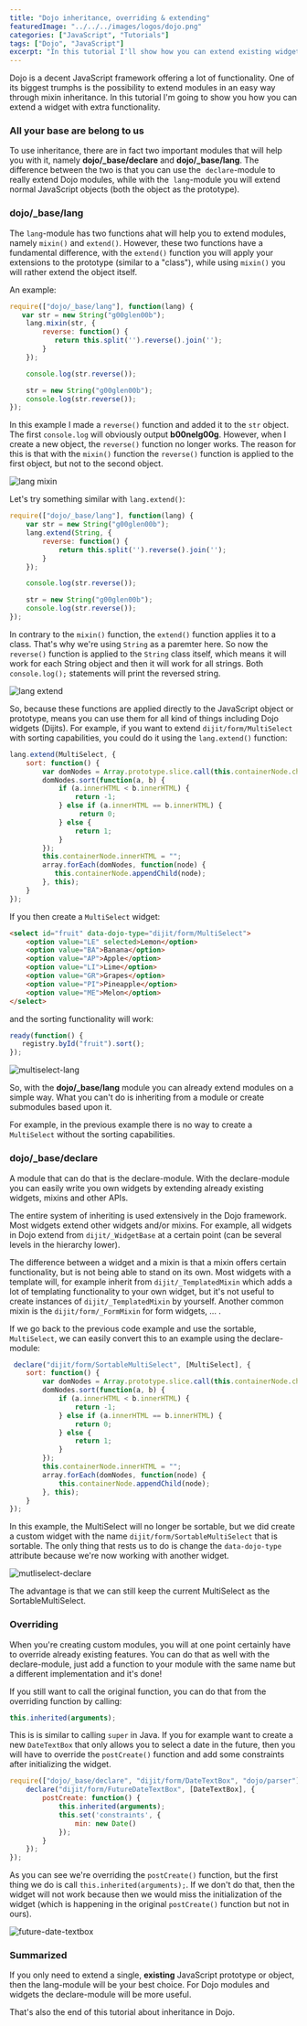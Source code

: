 ```yaml
---
title: "Dojo inheritance, overriding & extending"
featuredImage: "../../../images/logos/dojo.png"
categories: ["JavaScript", "Tutorials"]
tags: ["Dojo", "JavaScript"]
excerpt: "In this tutorial I'll show how you can extend existing widgets and how you can create new ones by inheriting from other widgets using Dojo."
---
```


Dojo is a decent JavaScript framework offering a lot of functionality. One of its biggest trumphs is the possibility to extend modules in an easy way through mixin inheritance. In this tutorial I'm going to show you how you can extend a widget with extra functionality.

### All your base are belong to us

To use inheritance, there are in fact two important modules that will help you with it, namely **dojo/\_base/declare** and **dojo/\_base/lang**. The difference between the two is that you can use the  `declare`\-module to really extend Dojo modules, while with the  `lang`\-module you will extend normal JavaScript objects (both the object as the prototype).

### dojo/\_base/lang

The `lang`\-module has two functions ahat will help you to extend modules, namely `mixin()` and `extend()`. However, these two functions have a fundamental difference, with the `extend()` function you will apply your extensions to the prototype (similar to a "class"), while using `mixin()` you will rather extend the object itself.

An example:

```javascript
require(["dojo/_base/lang"], function(lang) {
   var str = new String("g00glen00b");
    lang.mixin(str, {
        reverse: function() {
           return this.split('').reverse().join('');
        }
    });

    console.log(str.reverse());

    str = new String("g00glen00b");
    console.log(str.reverse());
});
```

In this example I made a `reverse()` function and added it to the `str` object. The first `console.log` will obviously output **b00nelg00g**. However, when I create a new object, the `reverse()` function no longer works. The reason for this is that with the `mixin()` function the `reverse()` function is applied to the first object, but not to the second object.

![lang mixin](content/posts/2013/2013-07-20-dojo-inheritance-overriding-extending/images/lang-mixin.png)

Let's try something similar with `lang.extend()`:

```javascript
require(["dojo/_base/lang"], function(lang) {
    var str = new String("g00glen00b");
    lang.extend(String, {
        reverse: function() {
            return this.split('').reverse().join('');
        }
    });

    console.log(str.reverse());

    str = new String("g00glen00b");
    console.log(str.reverse());
});
```

In contrary to the `mixin()` function, the `extend()` function applies it to a class. That's why we're using `String` as a paremter here. So now the `reverse()` function is applied to the `String` class itself, which means it will work for each String object and then it will work for all strings. Both `console.log();` statements will print the reversed string.

![lang extend](content/posts/2013/2013-07-20-dojo-inheritance-overriding-extending/images/lang-extend.png)

So, because these functions are applied directly to the JavaScript object or prototype, means you can use them for all kind of things including Dojo widgets (Dijits). For example, if you want to extend `dijit/form/MultiSelect` with sorting capabilities, you could do it using the `lang.extend()` function:

```javascript
lang.extend(MultiSelect, {
    sort: function() {
        var domNodes = Array.prototype.slice.call(this.containerNode.children);
        domNodes.sort(function(a, b) {
            if (a.innerHTML < b.innerHTML) {
                return -1;
            } else if (a.innerHTML == b.innerHTML) {
                 return 0;   
            } else {
                return 1;
            }
        });
        this.containerNode.innerHTML = "";
        array.forEach(domNodes, function(node) {
           this.containerNode.appendChild(node); 
        }, this);
    }
});
```

If you then create a `MultiSelect` widget:

```html
<select id="fruit" data-dojo-type="dijit/form/MultiSelect">
    <option value="LE" selected>Lemon</option>
    <option value="BA">Banana</option>
    <option value="AP">Apple</option>
    <option value="LI">Lime</option>
    <option value="GR">Grapes</option>
    <option value="PI">Pineapple</option>
    <option value="ME">Melon</option>
</select>
```

and the sorting functionality will work:

```javascript
ready(function() {
   registry.byId("fruit").sort(); 
});
```

![multiselect-lang](content/posts/2013/2013-07-20-dojo-inheritance-overriding-extending/images/multiselect-lang.png)

So, with the **dojo/\_base/lang** module you can already extend modules on a simple way. What you can't do is inheriting from a module or create submodules based upon it.

For example, in the previous example there is no way to create a `MultiSelect` without the sorting capabilities.

### dojo/\_base/declare

A module that can do that is the declare-module. With the declare-module you can easily write you own widgets by extending already existing widgets, mixins and other APIs.

The entire system of inheriting is used extensively in the Dojo framework. Most widgets extend other widgets and/or mixins. For example, all widgets in Dojo extend from `dijit/_WidgetBase` at a certain point (can be several levels in the hierarchy lower).

The difference between a widget and a mixin is that a mixin offers certain functionality, but is not being able to stand on its own. Most widgets with a template will, for example inherit from `dijit/_TemplatedMixin` which adds a lot of templating functionality to your own widget, but it's not useful to create instances of `dijit/_TemplatedMixin` by yourself. Another common mixin is the `dijit/form/_FormMixin` for form widgets, ... .

If we go back to the previous code example and use the sortable, `MultiSelect`, we can easily convert this to an example using the declare-module:

```javascript
 declare("dijit/form/SortableMultiSelect", [MultiSelect], {
    sort: function() {
        var domNodes = Array.prototype.slice.call(this.containerNode.children);
        domNodes.sort(function(a, b) {
            if (a.innerHTML < b.innerHTML) {
                return -1;
            } else if (a.innerHTML == b.innerHTML) {
                return 0;   
            } else {
                return 1;
            }
        });
        this.containerNode.innerHTML = "";
        array.forEach(domNodes, function(node) {
            this.containerNode.appendChild(node); 
        }, this);
    }
});
```

In this example, the MultiSelect will no longer be sortable, but we did create a custom widget with the name `dijit/form/SortableMultiSelect` that is sortable. The only thing that rests us to do is change the `data-dojo-type` attribute because we're now working with another widget.

![mutliselect-declare](content/posts/2013/2013-07-20-dojo-inheritance-overriding-extending/images/mutliselect-declare.png)

The advantage is that we can still keep the current MultiSelect as the SortableMultiSelect.

### Overriding

When you're creating custom modules, you will at one point certainly have to override already existing features. You can do that as well with the declare-module, just add a function to your module with the same name but a different implementation and it's done!

If you still want to call the original function, you can do that from the overriding function by calling:

```javascript
this.inherited(arguments);
```

This is is similar to calling `super` in Java. If you for example want to create a new `DateTextBox` that only allows you to select a date in the future, then you will have to override the `postCreate()` function and add some constraints after initializing the widget.

```javascript
require(["dojo/_base/declare", "dijit/form/DateTextBox", "dojo/parser"], function(declare, DateTextBox) {
    declare("dijit/form/FutureDateTextBox", [DateTextBox], {
        postCreate: function() {
            this.inherited(arguments);
            this.set('constraints', {
                min: new Date()
            });
        }
    }); 
});
```

As you can see we're overriding the `postCreate()` function, but the first thing we do is call `this.inherited(arguments);`. If we don't do that, then the widget will not work because then we would miss the initialization of the widget (which is happening in the original `postCreate()` function but not in ours).

![future-date-textbox](content/posts/2013/2013-07-20-dojo-inheritance-overriding-extending/images/future-date-textbox.png)

### Summarized

If you only need to extend a single, **existing** JavaScript prototype or object, then the lang-module will be your best choice. For Dojo modules and widgets the declare-module will be more useful.

That's also the end of this tutorial about inheritance in Dojo.
